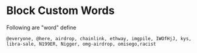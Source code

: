 # Block Custom Words

Following are "word" define
```
@everyone, @here, airdrop, chainlink, ethway, imgpile, IWOfHjJ, kys, libra-sale, N199ER, Nigger, omg-airdrop, omisego,racist
```

